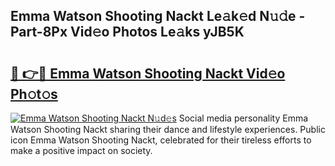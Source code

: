 ## Emma Watson Shooting Nackt Le𝚊k𝚎d N𝚞𝚍e - Part-8Px Vid𝚎o Photos Le𝚊ks yJB5K

# <h2><a href="http://fb6dof.evod.top/?m=Emma+Watson+Shooting+Nackt">🔗 👉🔴 Emma Watson Shooting Nackt Vid𝚎o Ph𝚘t𝚘s</a></h2>

[![Emma Watson Shooting Nackt N𝚞d𝚎s](https://i.imgur.com/8V9OHl7.gif)](http://fb6dof.evod.top/?m=Emma+Watson+Shooting+Nackt)
Social media personality Emma Watson Shooting Nackt sharing their dance and lifestyle experiences. Public icon Emma Watson Shooting Nackt, celebrated for their tireless efforts to make a positive impact on society. 
